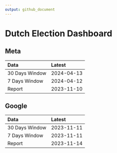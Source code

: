 ```yaml
---
output: github_document
---
```


# Dutch Election Dashboard



## Meta


|Data           |Latest     |
|:--------------|:----------|
|30 Days Window |2024-04-13 |
|7 Days Window  |2024-04-12 |
|Report         |2023-11-10 |

## Google


|Data           |Latest     |
|:--------------|:----------|
|30 Days Window |2023-11-11 |
|7 Days Window  |2023-11-11 |
|Report         |2023-11-14 |
